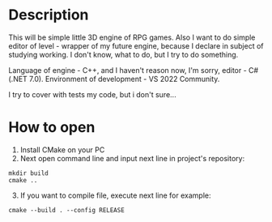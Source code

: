 # Description

This will be simple little 3D engine of RPG games. Also I want to do simple editor of level - wrapper of my future engine, because I declare in subject of studying working.
I don't know, what to do, but I try to do something.

Language of engine - C++, and I haven't reason now, I'm sorry, editor - C# (.NET 7.0). Environment of development - VS 2022 Community.

I try to cover with tests my code, but i don't sure...

# How to open

1. Install CMake on your PC
2. Next open command line and input next line in project's repository:

```
mkdir build
cmake ..
```

3. If you want to compile file, execute next line for example:
```
cmake --build . --config RELEASE
```
